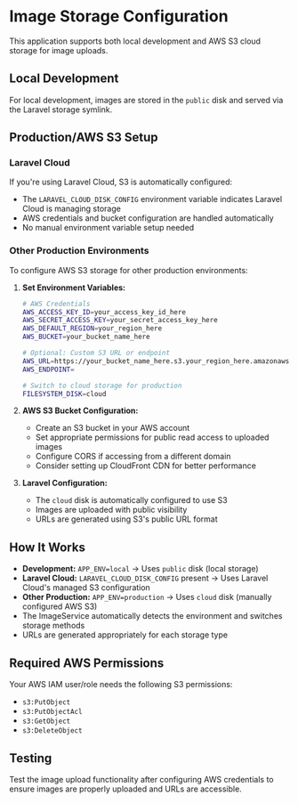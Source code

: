 # Image Storage Configuration

This application supports both local development and AWS S3 cloud storage for image uploads.

## Local Development

For local development, images are stored in the `public` disk and served via the Laravel storage symlink.

## Production/AWS S3 Setup

### Laravel Cloud
If you're using Laravel Cloud, S3 is automatically configured:
- The `LARAVEL_CLOUD_DISK_CONFIG` environment variable indicates Laravel Cloud is managing storage
- AWS credentials and bucket configuration are handled automatically
- No manual environment variable setup needed

### Other Production Environments
To configure AWS S3 storage for other production environments:

1. **Set Environment Variables:**
   ```bash
   # AWS Credentials
   AWS_ACCESS_KEY_ID=your_access_key_id_here
   AWS_SECRET_ACCESS_KEY=your_secret_access_key_here
   AWS_DEFAULT_REGION=your_region_here
   AWS_BUCKET=your_bucket_name_here
   
   # Optional: Custom S3 URL or endpoint
   AWS_URL=https://your_bucket_name_here.s3.your_region_here.amazonaws.com
   AWS_ENDPOINT=
   
   # Switch to cloud storage for production
   FILESYSTEM_DISK=cloud
   ```

2. **AWS S3 Bucket Configuration:**
   - Create an S3 bucket in your AWS account
   - Set appropriate permissions for public read access to uploaded images
   - Configure CORS if accessing from a different domain
   - Consider setting up CloudFront CDN for better performance

3. **Laravel Configuration:**
   - The `cloud` disk is automatically configured to use S3
   - Images are uploaded with public visibility
   - URLs are generated using S3's public URL format

## How It Works

- **Development:** `APP_ENV=local` → Uses `public` disk (local storage)
- **Laravel Cloud:** `LARAVEL_CLOUD_DISK_CONFIG` present → Uses Laravel Cloud's managed S3 configuration
- **Other Production:** `APP_ENV=production` → Uses `cloud` disk (manually configured AWS S3)
- The ImageService automatically detects the environment and switches storage methods
- URLs are generated appropriately for each storage type

## Required AWS Permissions

Your AWS IAM user/role needs the following S3 permissions:
- `s3:PutObject`
- `s3:PutObjectAcl`
- `s3:GetObject`
- `s3:DeleteObject`

## Testing

Test the image upload functionality after configuring AWS credentials to ensure images are properly uploaded and URLs are accessible.